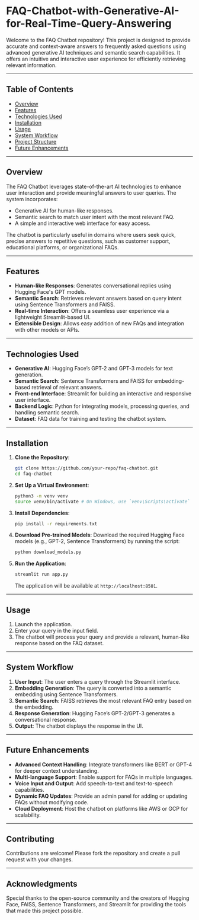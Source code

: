 # FAQ-Chatbot-with-Generative-AI-for-Real-Time-Query-Answering

Welcome to the FAQ Chatbot repository! This project is designed to provide accurate and context-aware answers to frequently asked questions using advanced generative AI techniques and semantic search capabilities. It offers an intuitive and interactive user experience for efficiently retrieving relevant information.

---

## Table of Contents
- [Overview](#overview)
- [Features](#features)
- [Technologies Used](#technologies-used)
- [Installation](#installation)
- [Usage](#usage)
- [System Workflow](#system-workflow)
- [Project Structure](#project-structure)
- [Future Enhancements](#future-enhancements)

---

## Overview
The FAQ Chatbot leverages state-of-the-art AI technologies to enhance user interaction and provide meaningful answers to user queries. The system incorporates:
- Generative AI for human-like responses.
- Semantic search to match user intent with the most relevant FAQ.
- A simple and interactive web interface for easy access.

The chatbot is particularly useful in domains where users seek quick, precise answers to repetitive questions, such as customer support, educational platforms, or organizational FAQs.

---

## Features
- **Human-like Responses**: Generates conversational replies using Hugging Face's GPT models.
- **Semantic Search**: Retrieves relevant answers based on query intent using Sentence Transformers and FAISS.
- **Real-time Interaction**: Offers a seamless user experience via a lightweight Streamlit-based UI.
- **Extensible Design**: Allows easy addition of new FAQs and integration with other models or APIs.

---

## Technologies Used
- **Generative AI**: Hugging Face’s GPT-2 and GPT-3 models for text generation.
- **Semantic Search**: Sentence Transformers and FAISS for embedding-based retrieval of relevant answers.
- **Front-end Interface**: Streamlit for building an interactive and responsive user interface.
- **Backend Logic**: Python for integrating models, processing queries, and handling semantic search.
- **Dataset**: FAQ data for training and testing the chatbot system.

---

## Installation

1. **Clone the Repository**:
   ```bash
   git clone https://github.com/your-repo/faq-chatbot.git
   cd faq-chatbot
   ```

2. **Set Up a Virtual Environment**:
   ```bash
   python3 -m venv venv
   source venv/bin/activate # On Windows, use `venv\Scripts\activate`
   ```

3. **Install Dependencies**:
   ```bash
   pip install -r requirements.txt
   ```

4. **Download Pre-trained Models**:
   Download the required Hugging Face models (e.g., GPT-2, Sentence Transformers) by running the script:
   ```bash
   python download_models.py
   ```

5. **Run the Application**:
   ```bash
   streamlit run app.py
   ```
   The application will be available at `http://localhost:8501`.

---

## Usage
1. Launch the application.
2. Enter your query in the input field.
3. The chatbot will process your query and provide a relevant, human-like response based on the FAQ dataset.

---

## System Workflow
1. **User Input**: The user enters a query through the Streamlit interface.
2. **Embedding Generation**: The query is converted into a semantic embedding using Sentence Transformers.
3. **Semantic Search**: FAISS retrieves the most relevant FAQ entry based on the embedding.
4. **Response Generation**: Hugging Face’s GPT-2/GPT-3 generates a conversational response.
5. **Output**: The chatbot displays the response in the UI.

---


## Future Enhancements
- **Advanced Context Handling**: Integrate transformers like BERT or GPT-4 for deeper context understanding.
- **Multi-language Support**: Enable support for FAQs in multiple languages.
- **Voice Input and Output**: Add speech-to-text and text-to-speech capabilities.
- **Dynamic FAQ Updates**: Provide an admin panel for adding or updating FAQs without modifying code.
- **Cloud Deployment**: Host the chatbot on platforms like AWS or GCP for scalability.

---

## Contributing
Contributions are welcome! Please fork the repository and create a pull request with your changes.

---

## Acknowledgments
Special thanks to the open-source community and the creators of Hugging Face, FAISS, Sentence Transformers, and Streamlit for providing the tools that made this project possible.
